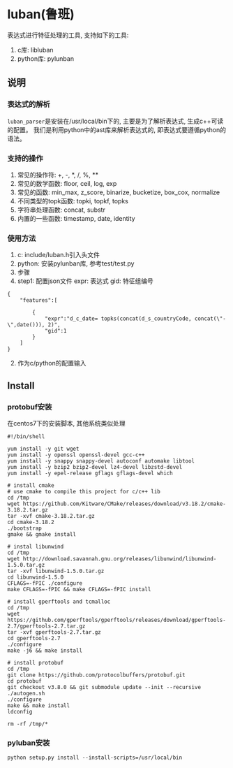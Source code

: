 # luban(鲁班)
表达式进行特征处理的工具, 支持如下的工具:
1. c库: libluban
2. python库: pylunban

## 说明

### 表达式的解析
`luban_parser`是安装在/usr/local/bin下的, 主要是为了解析表达式, 生成c++可读的配置。
我们是利用python中的ast库来解析表达式的, 即表达式要遵循python的语法。

### 支持的操作
1. 常见的操作符: +, -, *, /, %, **
2. 常见的数学函数: floor, ceil, log, exp
3. 常见的函数: min_max, z_score, binarize, bucketize, box_cox, normalize
4. 不同类型的topk函数: topki, topkf, topks
5. 字符串处理函数: concat, substr
6. 内置的一些函数: timestamp, date, identity

### 使用方法
1. c: include/luban.h引入头文件
2. python: 安装pylunban库, 参考test/test.py
3. 步骤
1. step1: 配置json文件
expr: 表达式
gid: 特征组编号
```josn
{
    "features":[
        
        {
            "expr":"d_c_date= topks(concat(d_s_countryCode, concat(\"-\",date())), 2)",
            "gid":1
        }
    ]
}
```
2. 作为c/python的配置输入


## Install

### protobuf安装
在centos7下的安装脚本, 其他系统类似处理
```shell
#!/bin/shell

yum install -y git wget
yum install -y openssl openssl-devel gcc-c++
yum install -y snappy snappy-devel autoconf automake libtool
yum install -y bzip2 bzip2-devel lz4-devel libzstd-devel
yum install -y epel-release gflags gflags-devel which 

# install cmake
# use cmake to compile this project for c/c++ lib
cd /tmp 
wget https://github.com/Kitware/CMake/releases/download/v3.18.2/cmake-3.18.2.tar.gz
tar -xvf cmake-3.18.2.tar.gz
cd cmake-3.18.2
./bootstrap
gmake && gmake install

# instal libunwind
cd /tmp
wget http://download.savannah.gnu.org/releases/libunwind/libunwind-1.5.0.tar.gz
tar -xvf libunwind-1.5.0.tar.gz
cd libunwind-1.5.0
CFLAGS=-fPIC ./configure
make CFLAGS=-fPIC && make CFLAGS=-fPIC install 

# install gperftools and tcmalloc
cd /tmp
wget https://github.com/gperftools/gperftools/releases/download/gperftools-2.7/gperftools-2.7.tar.gz
tar -xvf gperftools-2.7.tar.gz 
cd gperftools-2.7
./configure
make -j6 && make install 

# install protobuf
cd /tmp
git clone https://github.com/protocolbuffers/protobuf.git
cd protobuf 
git checkout v3.8.0 && git submodule update --init --recursive
./autogen.sh
./configure 
make && make install
ldconfig

rm -rf /tmp/*
```

### pyluban安装
```shell
python setup.py install --install-scripts=/usr/local/bin
```